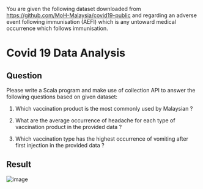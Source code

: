 You are given the following dataset downloaded from https://github.com/MoH-Malaysia/covid19-public and regarding an adverse event following immunisation (AEFI) which is any untoward medical occurrence which follows immunisation.  

# Covid 19 Data Analysis
## Question
Please write a Scala program and make use of collection API to answer the following questions based on given dataset: 
1. Which vaccination product is the most commonly used by Malaysian ? 

2. What are the average occurrence of headache for each type of vaccination product in the provided data ? 

3. Which vaccination type has the highest occurrence of vomiting after first injection in the provided data ? 

## Result
![image](https://github.com/user-attachments/assets/7ecaa3e3-31b0-41c2-897f-257c04e85f9d)
